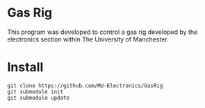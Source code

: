 # Gas Rig

This program was developed to control a gas rig developed by the electronics section within The University of Manchester.

# Install

```
git clone https://github.com/MU-Electronics/GasRig
git submodule init
git submodule update
```


